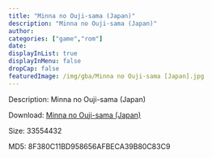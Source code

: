 ```yaml
---
title: "Minna no Ouji-sama (Japan)"
description: "Minna no Ouji-sama (Japan)"
author: 
categories: ["game","rom"]
date: 
displayInList: true
displayInMenu: false
dropCap: false
featuredImage: /img/gba/Minna no Ouji-sama [Japan].jpg
---
```


Description: Minna no Ouji-sama (Japan)

Download: <a style="text-decoration:underline;" href="https://mega.nz/#!qbQAzIAA!mhMwH9gyljijZhHsI0JHQ6I7Jx8-S08yVGXC6Lo7MVY" target = "_blank" rel = "nofollow" > Minna no Ouji-sama (Japan)</a>

Size: 33554432

MD5: 8F380C11BD958656AFBECA39B80C83C9

